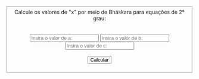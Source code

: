 <!DOCTYPE html>

<html lang="pt -br">

<head>
    <title>Bháskara</title>
    <meta charset="utf-8">
</head>
<body>
<br><br>
    <fieldset>
        <center>
        <legend>Calcule os valores de "x" por meio de Bháskara para equações de 2° grau:</legend>
        <br><br>
        <form method="post" action="back.php">
            <input placeholder="Insira o valor de a:" name="a">
            <input placeholder="Insira o valor de b:" name="b">
            <input placeholder="Insira o valor de c:" name="c">
            <br><br>
            <input type="submit" value="Calcular">
        </form>
        </center>
    </fieldset>
</body>
</html>
